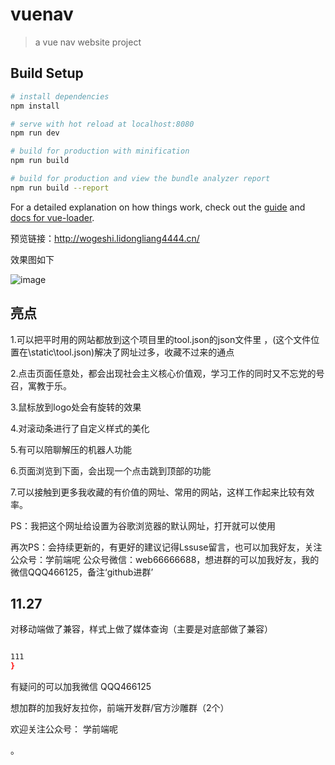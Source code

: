 # vuenav

> a vue nav website project

## Build Setup

``` bash
# install dependencies
npm install

# serve with hot reload at localhost:8080
npm run dev

# build for production with minification
npm run build

# build for production and view the bundle analyzer report
npm run build --report
```

For a detailed explanation on how things work, check out the [guide](http://vuejs-templates.github.io/webpack/) and [docs for vue-loader](http://vuejs.github.io/vue-loader).


预览链接：http://wogeshi.lidongliang4444.cn/

效果图如下

![image](https://attachments.tower.im/tower/6f7ed0983bbdf87a99555a6457df1db1?version=auto)

## 亮点



1.可以把平时用的网站都放到这个项目里的tool.json的json文件里 ，(这个文件位置在\static\tool.json)解决了网址过多，收藏不过来的通点

2.点击页面任意处，都会出现社会主义核心价值观，学习工作的同时又不忘党的号召，寓教于乐。

3.鼠标放到logo处会有旋转的效果

4.对滚动条进行了自定义样式的美化

5.有可以陪聊解压的机器人功能

6.页面浏览到下面，会出现一个点击跳到顶部的功能

7.可以接触到更多我收藏的有价值的网址、常用的网站，这样工作起来比较有效率。

PS：我把这个网址给设置为谷歌浏览器的默认网址，打开就可以使用

再次PS：会持续更新的，有更好的建议记得Lssuse留言，也可以加我好友，关注公众号：学前端呢 公众号微信：web66666688，想进群的可以加我好友，我的微信QQQ466125，备注‘github进群’


## 11.27
对移动端做了兼容，样式上做了媒体查询（主要是对底部做了兼容）
``` bash

111
}
```

有疑问的可以加我微信 QQQ466125 

想加群的加我好友拉你，前端开发群/官方沙雕群（2个）

欢迎关注公众号： 学前端呢

。

